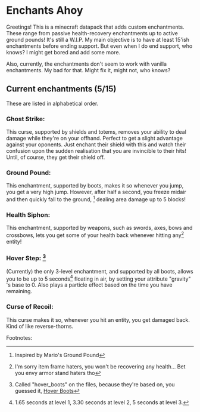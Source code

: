 # Enchants Ahoy
Greetings! This is a minecraft datapack that adds custom enchantments.
These range from passive health-recovery enchantments up to active ground pounds!
It's still a W.I.P. My main objective is to have at least 15'ish enchantments before ending support.
But even when I do end support, who knows? I might get bored and add some more.

Also, currently, the enchantments don't seem to work with vanilla enchantments. My bad for that. Might fix it, might not, who knows?

## Current enchantments (5/15)
These are listed in alphabetical order.

### Ghost Strike:

This curse, supported by shields and totems, removes your ability to deal damage while they're on your offhand. Perfect to get a slight advantage against your oponents. Just enchant their shield with this and watch their confusion upon the sudden realisation that you are invincible to their hits! Until, of course, they get their shield off.

### Ground Pound:

This enchantment, supported by boots, makes it so whenever you jump, you get a very high jump. However, after half a second, you freeze midair and then quickly fall to the ground, [^1] dealing area damage up to 5 blocks!

### Health Siphon: 

This enchantment, supported by weapons, such as swords, axes, bows and crossbows, lets you get some of your health back whenever hitting any[^2] entity!

### Hover Step: [^3]

(Currently) the only 3-level enchantment, and supported by all boots, allows you to be up to 5 seconds[^4] floating in air, by setting your attribute "gravity" 's base to 0. Also plays a particle effect based on the time you have remaining.

### Curse of Recoil:

This curse makes it so, whenever you hit an entity, you get damaged back. Kind of like reverse-thorns.


Footnotes:

[^1]: Inspired by Mario's Ground Pound
[^2]: I'm sorry item frame haters, you won't be recovering any health... Bet you envy armor stand haters tho
[^3]: Called "hover_boots" on the files, because they're based on, you guessed it, [Hover Boots](https://zeldawiki.wiki/wiki/Hover_Boots)
[^4]: 1.65 seconds at level 1, 3.30 seconds at level 2, 5 seconds at level 3.
